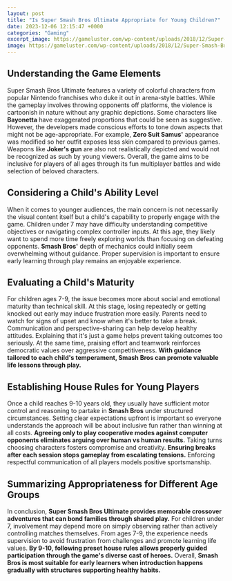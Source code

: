 ```yaml
---
layout: post
title: "Is Super Smash Bros Ultimate Appropriate for Young Children?"
date: 2023-12-06 12:15:47 +0000
categories: "Gaming"
excerpt_image: https://gameluster.com/wp-content/uploads/2018/12/Super-Smash-Bros.-Ultimate-review-featured-image.jpg
image: https://gameluster.com/wp-content/uploads/2018/12/Super-Smash-Bros.-Ultimate-review-featured-image.jpg
---
```


## Understanding the Game Elements
Super Smash Bros Ultimate features a variety of colorful characters from popular Nintendo franchises who duke it out in arena-style battles. While the gameplay involves throwing opponents off platforms, the violence is cartoonish in nature without any graphic depictions. 
Some characters like **Bayonetta** have exaggerated proportions that could be seen as suggestive. However, the developers made conscious efforts to tone down aspects that might not be age-appropriate. For example, **Zero Suit Samus'** appearance was modified so her outfit exposes less skin compared to previous games. 
Weapons like **Joker's gun** are also not realistically depicted and would not be recognized as such by young viewers. Overall, the game aims to be inclusive for players of all ages through its fun multiplayer battles and wide selection of beloved characters.
## Considering a Child's Ability Level
When it comes to younger audiences, the main concern is not necessarily the visual content itself but a child's capability to properly engage with the game. Children under 7 may have difficulty understanding competitive objectives or navigating complex controller inputs. 
At this age, they likely want to spend more time freely exploring worlds than focusing on defeating opponents. **Smash Bros'** depth of mechanics could initially seem overwhelming without guidance. Proper supervision is important to ensure early learning through play remains an enjoyable experience.
## Evaluating a Child's Maturity 
For children ages 7-9, the issue becomes more about social and emotional maturity than technical skill. At this stage, losing repeatedly or getting knocked out early may induce frustration more easily. Parents need to watch for signs of upset and know when it's better to take a break.
Communication and perspective-sharing can help develop healthy attitudes. Explaining that it's just a game helps prevent taking outcomes too seriously. At the same time, praising effort and teamwork reinforces democratic values over aggressive competitiveness. **With guidance tailored to each child's temperament, Smash Bros can promote valuable life lessons through play.**
## Establishing House Rules for Young Players 
Once a child reaches 9-10 years old, they usually have sufficient motor control and reasoning to partake in **Smash Bros** under structured circumstances. Setting clear expectations upfront is important so everyone understands the approach will be about inclusive fun rather than winning at all costs. 
**Agreeing only to play cooperative modes against computer opponents eliminates arguing over human vs human results.** Taking turns choosing characters fosters compromise and creativity. **Ensuring breaks after each session stops gameplay from escalating tensions.** Enforcing respectful communication of all players models positive sportsmanship. 
## Summarizing Appropriateness for Different Age Groups  
In conclusion, **Super Smash Bros Ultimate provides memorable crossover adventures that can bond families through shared play.** For children under 7, involvement may depend more on simply observing rather than actively controlling matches themselves. 
From ages 7-9, the experience needs supervision to avoid frustration from challenges and promote learning life values. **By 9-10, following preset house rules allows properly guided participation through the game's diverse cast of heroes.** Overall, **Smash Bros is most suitable for early learners when introduction happens gradually with structures supporting healthy habits.**